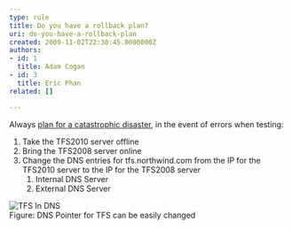 ```yaml
---
type: rule
title: Do you have a rollback plan?
uri: do-you-have-a-rollback-plan
created: 2009-11-02T22:38:45.0000000Z
authors:
- id: 1
  title: Adam Cogan
- id: 3
  title: Eric Phan
related: []

---
```




<span class='intro'> 
  <p>Always <a shape="rect" href="http&#58;//www.ssw.com.au/SSW/Standards/Rules/RulesToBetterNetworks.aspx#assumeCatastrophic">plan for a catastrophic disaster</a>, in the event of errors when testing&#58;</p>
<ol>
    <li>Take the&#160;TFS2010 server offline </li>
    <li>Bring the TFS2008 server online </li>
    <li>Change the DNS entries for tfs.northwind.com from the IP for the TFS2010 server to the IP for the TFS2008 server
    <ol>
        <li>Internal DNS Server </li>
        <li>External DNS Server </li>
    </ol>
    </li>
</ol>
<p><img alt="TFS In DNS" src="/PublishingImages/TFSDNS.png" /><br>
Figure&#58; DNS Pointer for&#160;TFS can be easily changed</p>
 </span>




